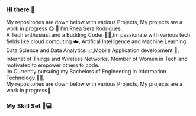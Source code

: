 ### Hi there 👋
My repositories are down below with various Projects, My projects are a work in progress :blush: :hammer:
I'm Rhea Sera Rodrigues ,
</br>
A Tech enthusiast and a Budding Coder :woman_technologist:,Im passionate with various tech fields like cloud computing :cloud:, Artifical Intelligence and Machine Learning, Data Science and Data Analytics :chart_with_upwards_trend:,Mobile Application development :iphone:, Internet of Things and Wireless Networks. Member of Women in Tech and motivated to empower others to code.
<br>
Im Currently pursuing my Bachelors of Engineering in Information Technology :woman_student:,
</br>
My repositories are down below with various Projects, My projects are a work in progress:hammer:
### My Skill Set 🧰:computer:

<!--
**Rheaserarodrigues/Rheaserarodrigues** is a ✨ _special_ ✨ repository because its `README.md` (this file) appears on your GitHub profile.

Here are some ideas to get you started:

- 🔭 I’m currently working on ...
- 🌱 I’m currently learning ...
- 👯 I’m looking to collaborate on ...
- 🤔 I’m looking for help with ...
- 💬 Ask me about ...
- 📫 How to reach me: ...
- 😄 Pronouns: ...
- ⚡ Fun fact: ...
-->
